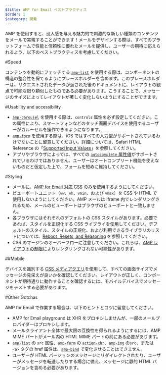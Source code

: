 ```yaml
---
$title: AMP for Email ベストプラクティス
$order: 1
$category: 開発
---
```


AMP を使用すると、没入感を与える魅力的で刺激的な新しい種類のコンテンツをメールで実現することができます！メールをデザインする際は、すべてのプラットフォームで性能と信頼性に優れたメールを提供し、ユーザーの期待に応えられるよう、以下のベストプラクティスを考慮してください。

#Speed

コンテンツを動的にフェッチする [`amp-list`](../../../documentation/components/reference/amp-list.md?format=email) を使用する際は、コンポーネントの構造の整合性を保てるようにプレースホルダーを含めます。このプレースホルダーは、リクエストされたデータが返された後のドキュメントに、レイアウトの観点で可能な限り類似したものである必要があります。こうすることで、メッセージのサイズによってレイアウトが著しく変化しないようにすることができます。

#Usability and accessibility

- [`amp-carousel`](../../components/reference/amp-carousel-v0.1.md?format=email) を使用する際は、`controls` 属性を必ず設定してください。この属性により、スマートフォンなどのタッチ画面デバイスを使用するユーザーがカルーセルを操作できるようになります。
- [`amp-form`](../../../documentation/components/reference/amp-form.md?format=email) を使用する際は、iOS ではすべての入力型がサポートされているわけでないことに留意してください。詳細については、Safari HTML Reference の「[Supported Input Values](https://developer.apple.com/library/archive/documentation/AppleApplications/Reference/SafariHTMLRef/Articles/InputTypes.html)」を参照してください。
- アプリやブラウザによっては、すべての [`autocomplete` 属性値](https://developer.mozilla.org/en-US/docs/Web/HTML/Attributes/autocomplete)がサポートされているわけではありません。ユーザーはオートコンプリート機能を使えないものだと仮定した上で、フォームを短めに維持してください。

#Styling

- メールに、[AMP for Email 対応 CSS](../learn/email-spec/amp-email-css.md?format=email) のみを使用するようにしてください。
- ビューポートユニット（`vw`、`vh`、`vmin`、および `vmax`）を CSS や HTML で使用しないようにしてください。AMP メールは iframe 内でレンダリングされるため、メールのビューポートはブラウザのビューポートと一致しません。
- 各ブラウザにはそれぞれのデフォルトの CSS スタイルがあります。必要であれば、スタイルを正規化する CSS ライブライを使用してください。デフォルトのスタイル、スタイルの正規化、および利用できるライブラリのリストについては、[Reboot, Resets, and Reasoning](https://css-tricks.com/reboot-resets-reasoning/) を参照してください。
- CSS のマージンのオーバーフローに注意してください。これらは、[AMP レイアウトの制限](https://github.com/ampproject/amphtml/issues/13343#issuecomment-447380241)によりレンダリングされない可能性があります。

##Mobile

デバイスを識別する [CSS メディアクエリ](style_and_layout/control_layout.md?format=email)を使用して、すべての画面サイズでメッセージの見栄えが良いかを確認してください。レイアウトが正しく、コンポーネントが期待通りに動作することを確認するには、モバイルデバイスでメッセージをテストする必要があります。

#Other Gotchas

AMP for Email で作業する場合は、以下のヒントとコツに留意してください。

- AMP for Email playground は XHR をプロキシしませんが、一部のメールプロバイダーはプロキシします。
- メールクライアント全体で最大限の互換性を得られるようにするには、AMP MIME パートがメール内の HTML MIME パートの前にある必要があります。
- [`amp-list`](../../../documentation/components/reference/amp-list.md?format=email) の `src` 属性、[`amp-form`](../../../documentation/components/reference/amp-form.md?format=email) の [`action-xhr`](../../../documentation/components/reference/amp-form.md?format=email#action-xhr)、[`amp-img`](../../../documentation/examples/documentation/amp-img.html?format=email) の`src`、または  `<a>` タグの href 属性は、[`amp-bind`](../../../documentation/examples/documentation/amp-bind.html?format=email) で変化させることはできません。
- ユーザーが HTML バージョンのメッセージにリダイレクトされたり、ユーザーがメッセージを転送したりする場合に備え、メッセージに静的 HTML バージョンを含める必要があります。
